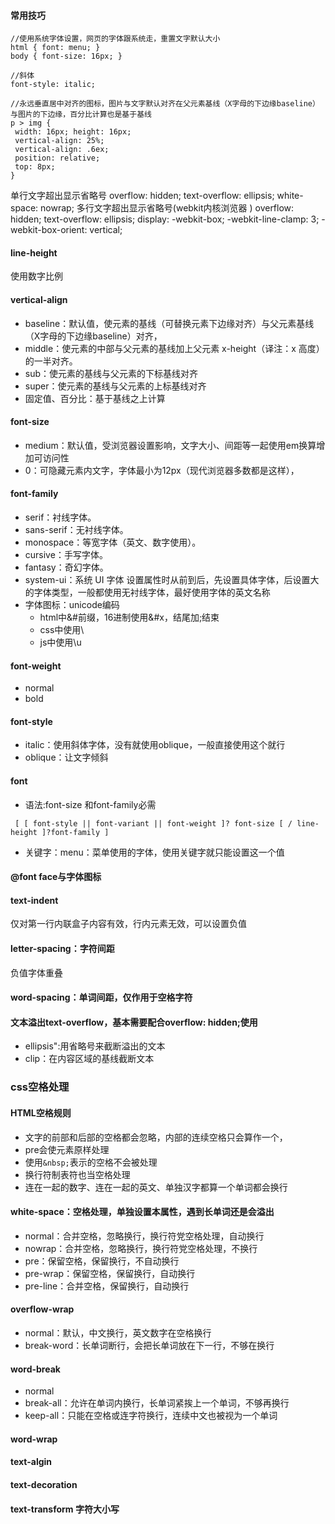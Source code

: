 #### 常用技巧
```
//使用系统字体设置，网页的字体跟系统走，重置文字默认大小
html { font: menu; } 
body { font-size: 16px; }

//斜体
font-style: italic;

//永远垂直居中对齐的图标，图片与文字默认对齐在父元素基线（X字母的下边缘baseline）与图片的下边缘，百分比计算也是基于基线
p > img {
 width: 16px; height: 16px;
 vertical-align: 25%;
 vertical-align: .6ex;
 position: relative;
 top: 8px;
} 
```

单行文字超出显示省略号 
overflow: hidden; 
text-overflow: ellipsis; 
white-space: nowrap; 
多行文字超出显示省略号(webkit内核浏览器 )
overflow: hidden; 
text-overflow: ellipsis; 
display: -webkit-box; 
-webkit-line-clamp: 3; 
-webkit-box-orient: vertical;
#### line-height
使用数字比例


#### vertical-align
* baseline：默认值，使元素的基线（可替换元素下边缘对齐）与父元素基线（X字母的下边缘baseline）对齐，
* middle：使元素的中部与父元素的基线加上父元素 x-height（译注：x 高度）的一半对齐。
* sub：使元素的基线与父元素的下标基线对齐
* super：使元素的基线与父元素的上标基线对齐
* 固定值、百分比：基于基线之上计算

#### font-size  
* medium：默认值，受浏览器设置影响，文字大小、间距等一起使用em换算增加可访问性
* 0：可隐藏元素内文字，字体最小为12px（现代浏览器多数都是这样），

#### font-family
* serif：衬线字体。
* sans-serif：无衬线字体。
* monospace：等宽字体（英文、数字使用）。
* cursive：手写字体。
* fantasy：奇幻字体。
* system-ui：系统 UI 字体
设置属性时从前到后，先设置具体字体，后设置大的字体类型，一般都使用无衬线字体，最好使用字体的英文名称
* 字体图标：unicode编码
  * html中&#前缀，16进制使用&#x，结尾加;结束
  * css中使用\
  * js中使用\u
#### font-weight
* normal
* bold

#### font-style
* italic：使用斜体字体，没有就使用oblique，一般直接使用这个就行
* oblique：让文字倾斜

#### font
* 语法:font-size 和font-family必需
```
 [ [ font-style || font-variant || font-weight ]? font-size [ / line-height ]?font-family ] 
```
* 关键字：menu：菜单使用的字体，使用关键字就只能设置这一个值

#### @font face与字体图标

#### text-indent
仅对第一行内联盒子内容有效，行内元素无效，可以设置负值

#### letter-spacing：字符间距
负值字体重叠

#### word-spacing：单词间距，仅作用于空格字符

#### 文本溢出text-overflow，基本需要配合overflow: hidden;使用
* ellipsis":用省略号来截断溢出的文本
* clip：在内容区域的基线截断文本

### css空格处理
#### HTML空格规则
* 文字的前部和后部的空格都会忽略，内部的连续空格只会算作一个，
* pre会使元素原样处理
* 使用`&nbsp;`表示的空格不会被处理
* 换行符制表符也当空格处理
* 连在一起的数字、连在一起的英文、单独汉字都算一个单词都会换行
#### white-space：空格处理，单独设置本属性，遇到长单词还是会溢出
* normal：合并空格，忽略换行，换行符党空格处理，自动换行
* nowrap：合并空格，忽略换行，换行符党空格处理，不换行
* pre：保留空格，保留换行，不自动换行
* pre-wrap：保留空格，保留换行，自动换行
* pre-line：合并空格，保留换行，自动换行

#### overflow-wrap
* normal：默认，中文换行，英文数字在空格换行
* break-word：长单词断行，会把长单词放在下一行，不够在换行

#### word-break
* normal
* break-all：允许在单词内换行，长单词紧挨上一个单词，不够再换行
* keep-all：只能在空格或连字符换行，连续中文也被视为一个单词

#### word-wrap

#### text-algin

#### text-decoration

#### text-transform 字符大小写

